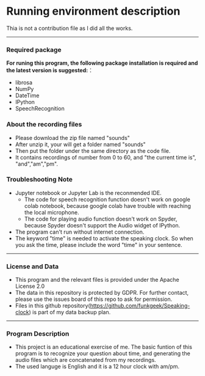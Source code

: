 # Running environment description

Thia is not a contribution file as I did all the works.

---

### Required package

**For runing this program, the following package installation is required and the latest version is suggested:**：

- librosa
- NumPy
- DateTime
- IPython
- SpeechRecognition

### About the recording files

- Please download the zip file named "sounds"
- After unzip it, your will get a folder named "sounds"
- Then put the folder under the same directory as the code file.
- It contains recordings of number from 0 to 60, and "the current time is", "and","am","pm".

### Troubleshooting Note

- Jupyter notebook or Jupyter Lab is the reconmended IDE.
  - The code for speech recognition function doesn't work on google colab notebook, because google colab have trouble with reaching the local microphone.
  - The code for playing audio function doesn't work on Spyder, because Spyder doesn't support the Audio widget of IPython.
- The program can't run without internet connection.
- The keyword "time" is needed to activate the speaking clock. So when you ask the time, please include the word "time" in your sentence.

---

### License and Data

- This program and the relevant files is provided under the Apache License 2.0
- The data in this repository is protected by GDPR. For further contact, please use the issues board of this repo to ask for permission.
- Files in this github repository(https://github.com/funkgeek/Speaking-clock) is part of my data backup plan.

---

### Program Description

- This project is an educational exercise of me. The basic funtion of this program is to recognize your question about time, and generating the audio files which are concatenated from my recordings.
- The used languge is English and it is a 12 hour clock with am/pm.

